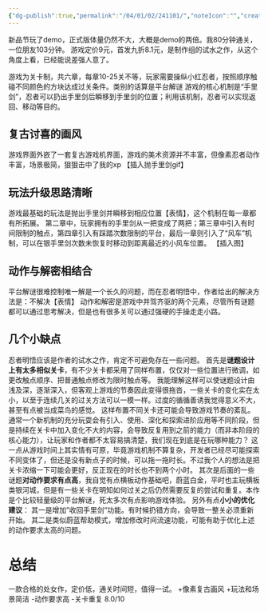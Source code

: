 ```yaml
---
{"dg-publish":true,"permalink":"/04/01/02/241101/","noteIcon":"","created":"2025-01-31T00:35","updated":"2025-07-01T20:57"}
---
```


新品节玩了demo，正式版体量仍然不大，大概是demo的两倍。我80分钟通关，一位朋友103分钟。
游戏定价9元，首发九折8.1元，是制作组的试水之作，从这个角度上看，已经能说差强人意了。

游戏为关卡制，共六章，每章10-25关不等，玩家需要操纵小红忍者，按照顺序触碰不同颜色的方块达成过关条件。类别的话算是平台解谜
游戏的核心机制是“手里剑”，忍者可以扔出手里剑后瞬移到手里剑的位置；利用该机制，忍者可以实现返回、移动等目的。
## 复古讨喜的画风
游戏界面外嵌了一套复古游戏机界面，游戏的美术资源并不丰富，但像素忍者动作丰富，场景极简，狠狠击中了我的xp
【插入抛手里剑gif】
## 玩法升级思路清晰
游戏最基础的玩法是抛出手里剑并瞬移到相应位置【表情】，这个机制在每一章都有所拓展。
第二章中，玩家拥有的手里剑从一把变成了两把；第三章中引入有时间限制的触点，第四章引入有踩踏次数限制的平台，最后一章则引入了“风车”机制，可以在银手里剑次数未恢复时移动到距离最近的小风车位置。
【插入图】
## 动作与解密相结合
平台解谜很难控制唯一解是一个长久的问题，而在忍者明悟中，作者给出的解决方法是：不解决【表情】
动作和解密是游戏中并驾齐驱的两个元素，尽管所有谜题都可以通过思考解决，但是也有很多关可以通过强硬的手操走走小路。
## 几个小缺点
忍者明悟应该是作者的试水之作，肯定不可避免存在一些问题。
首先是**谜题设计上有太多相似关卡**，有不少关卡都采用了同样布置，仅仅对一些位置进行微调，如更改触点顺序、把普通触点修改为限时触点等。
我能理解这样可以使谜题设计由浅及深，逐渐深入，但客观上游戏的节奏因此变得很拖沓，一些关卡的变化实在太小，以至于连续几关的过关方法可以一模一样。过度的循循善诱我觉得意义不大，甚至有点被当成菜鸟的感觉。
这样布置不同关卡还可能会导致游戏节奏的紊乱。通常一个新机制的充分玩耍会有引入、使用、深化和探索进阶应用等不同阶段，但是持续在关卡中加入变化不大的内容，会导致反复用到之前的能力（而非本阶段的核心能力），让玩家和作者都不太容易搞清楚，我们现在到底是在玩哪种能力？
这一点从游戏时间上其实情有可原，毕竟游戏机制不算复杂，开发者已经尽可能探索不同变体了，但还是没有新点子的时候，可以拖一拖时长。不过我个人的想法是把关卡浓缩一下可能会更好，反正现在的时长也不到两个小时。
其次是后面的一些谜题**对动作要求有点高**，我自觉有点横板动作基础吧，蔚蓝白金，平时也主玩横板类银河城，但是有一些关卡在明知如何过关之后仍然需要反复的尝试和重复。本作是个比较轻量级的平台解谜，死太多次有点影响游戏体验。
另外有点**小小的优化建议**：
其一是增加”收回手里剑“功能。有时候扔错方向，会导致一整关必须重新开始。
其二是类似蔚蓝帮助模式，增加修改时间流速功能，可能有助于优化上述的动作要求太高的问题。
# 总结
一款合格的处女作，定价低，通关时间短，值得一试。
+像素复古画风
+玩法和场景简洁
-动作要求高
-关卡重复
8.0/10